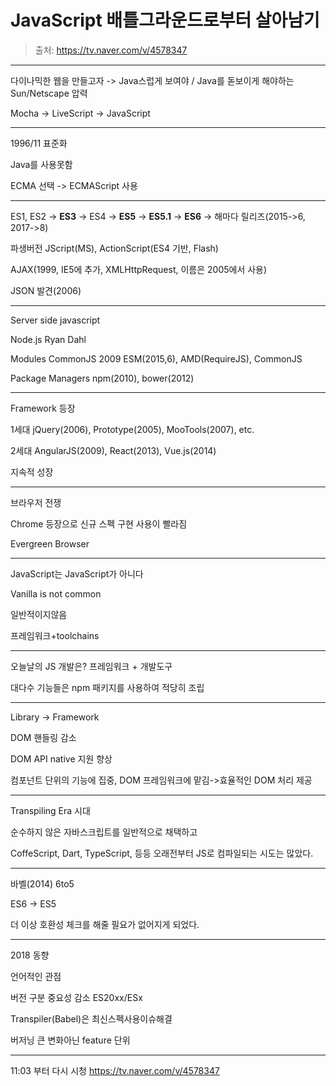 # JavaScript 배틀그라운드로부터 살아남기

>  출처: https://tv.naver.com/v/4578347

---

다이나믹한 웹을 만들고자 -> Java스럽게 보여야 / Java를 돋보이게 해야하는 Sun/Netscape 압력

Mocha -> LiveScript -> JavaScript

---

1996/11 표준화

Java를 사용못함

ECMA 선택 -> ECMAScript 사용

---

ES1, ES2 -> **ES3** -> ES4 -> **ES5** -> **ES5.1** -> **ES6**  -> 해마다 릴리즈(2015->6, 2017->8)

파생버전 JScript(MS), ActionScript(ES4 기반, Flash)

AJAX(1999, IE5에 추가, XMLHttpRequest, 이름은 2005에서 사용)

JSON 발견(2006)

---

Server side javascript

Node.js Ryan Dahl

Modules CommonJS 2009 ESM(2015,6), AMD(RequireJS), CommonJS

Package Managers npm(2010), bower(2012)

---

Framework 등장

1세대 jQuery(2006), Prototype(2005), MooTools(2007), etc.

2세대 AngularJS(2009), React(2013), Vue.js(2014)

지속적 성장

---

브라우저 전쟁

Chrome 등장으로 신규 스펙 구현 사용이 빨라짐

Evergreen Browser

---

JavaScript는 JavaScript가 아니다

Vanilla is not common

일반적이지않음

프레임워크+toolchains

---

오늘날의 JS 개발은? 프레임워크 + 개발도구

대다수 기능들은 npm 패키지를 사용하여 적당히 조립

---

Library -> Framework

DOM 핸들링 감소

DOM API native 지원 향상

컴포넌트 단위의 기능에 집중, DOM 프레임워크에 맡김->효율적인 DOM 처리 제공

---

Transpiling Era 시대

순수하지 않은 자바스크립트를 일반적으로 채택하고

CoffeScript, Dart, TypeScript, 등등 오래전부터 JS로 컴파일되는 시도는 많았다.

---

바벨(2014) 6to5

ES6 -> ES5

더 이상 호환성 체크를 해줄 필요가 없어지게 되었다.

---

2018 동향

언어적인 관점

버전 구분 중요성 감소 ES20xx/ESx

Transpiler(Babel)은 최신스펙사용이슈해결

버저닝 큰 변화아닌 feature 단위

---







11:03 부터 다시 시청
https://tv.naver.com/v/4578347

















